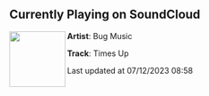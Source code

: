 ## Currently Playing on SoundCloud

[<img align="left" width="100" src="https://i1.sndcdn.com/artworks-BY8iTwkZTv8kiEqS-AKGooQ-t500x500.jpg">](https://soundcloud.com/bug-music1/times-up)

**Artist**: Bug Music 

**Track**: Times Up

Last updated at 07/12/2023 08:58
